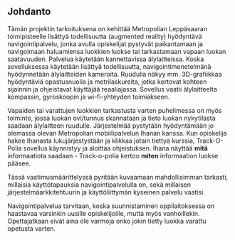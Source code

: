 ## Johdanto

Tämän projektin tarkoituksena on kehittää Metropolian Leppävaaran toimipisteelle lisättyä todellisuutta (augmented reality) hyödyntävä navigointipalvelu, jonka avulla opiskelijat pystyvät paikantamaan ja navigoimaan haluamiensa luokkien luokse tai tarkastamaan vapaan luokan saatavuuden. Palvelua käytetään kannettavissa älylaitteissa. Koska sovelluksessa käytetään lisättyä todellisuutta, navigointimenetelmänä hyödynnetään älylaitteiden kameroita. Ruudulla näkyy mm. 3D-grafiikkaa hyödyntäviä opastusnuolia ja metrilaskureita, jotka kertovat kohteen sijainnin ja ohjeistavat käyttäjää reaaliajassa. Sovellus vaatii älylaitteelta kompassin, gyroskoopin ja wi-fi-yhteyden toimiakseen.

Vapaiden tai varattujen luokkien tarkastusta varten puhelimessa on myös toiminto, jossa luokan ovi/tunnus skannataan ja tieto luokan nykytilasta saadaan älylaitteen ruudulle. Järjestelmää pystytään hyödyntämään jo olemassa olevan Metropolian mobiilipalvelun Ihanan kanssa. Kun opiskelija hakee Ihanasta lukujärjestystään ja klikkaa jotain tiettyä kurssia, Track-O-Polia sovellus käynnistyy ja aloittaa ohjeistuksen. Ihana näyttää **mitä** informaatiota saadaan - Track-o-polia kertoo **miten** informaation luokse pääsee.  

Tässä vaatimusmäärittelyssä pyritään kuvaamaan mahdollisimman tarkasti, millaisia käyttötapauksia navigointipalvelulla on, sekä millaisen järjestelmäarkkitehtuurin ja käyttöliittymän kyseinen palvelu vaatisi.

Navigointipalvelua tarvitaan, koska suunnistaminen oppilaitoksessa on haastavaa varsinkin uusille opiskelijoille, mutta myös vanhoillekin. Opettajatkaan eivät aina ole varmoja onko jokin tietty luokka varattu opetusta varten.
